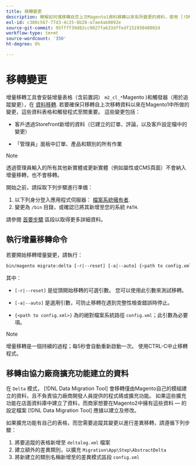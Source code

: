 ```yaml
---
title: 移轉變更
description: 瞭解如何僅移轉自您上次Magento1資料移轉以來有所變更的資料，使用 [!DNL Data Migration Tool].
exl-id: c300c567-77d3-4c25-8b28-a7ae4ab0092e
source-git-commit: 95ffff39d82cc9027fa633dffedf15193040802d
workflow-type: tm+mt
source-wordcount: '350'
ht-degree: 0%

---
```


# 移轉變更

增量移轉工具會安裝增量表格（含前置詞） `m2_cl_*`Magento )和觸發器（用於追蹤變更），在 [資料移轉](data.md). 若要確保只移轉自上次移轉資料以來在Magento1中所做的變更，這些資料表格和觸發程式至關重要。 這些變更包括：

* 客戶透過Storefront新增的資料（已建立的訂單、評論，以及客戶設定檔中的變更）

* 「管理員」面板中訂單、產品和類別的所有作業

>[!NOTE]
>
>透過管理員輸入的所有其他新實體或更新實體（例如屬性或CMS頁面）不會納入增量移轉，也不會移轉。


開始之前，請採取下列步驟進行準備：

1. 以下列身分登入應用程式伺服器： [檔案系統擁有者](../../../installation/prerequisites/file-system/overview.md).
1. 變更為 `/bin` 目錄，或確認已將其新增至您的系統 `PATH`.

請參閱 [首要步驟](overview.md#first-steps) 區段以取得更多詳細資料。

## 執行增量移轉命令

若要開始移轉增量變更，請執行：

```bash
bin/magento migrate:delta [-r|--reset] [-a|--auto] {<path to config.xml>}
```

其中：

* `[-r|--reset]` 是從頭開始移轉的可選引數。 您可以使用此引數來測試移轉。

* `[-a|--auto]` 是選用引數，可防止移轉在遇到完整性檢查錯誤時停止。

* `{<path to config.xml>}` 為的絕對檔案系統路徑 `config.xml`；此引數為必要項。

>[!NOTE]
>
>增量移轉是一個持續的過程；每5秒會自動重新啟動一次。 使用CTRL-C中止移轉程式。


## 移轉由協力廠商擴充功能建立的資料

在 `Delta` 模式， [!DNL Data Migration Tool] 會移轉僅由Magento自己的模組建立的資料，且不負責協力廠商開發人員提供的程式碼或擴充功能。 如果這些擴充功能在店面資料庫中建立了資料，而商家想要在Magento2中擁有這些資料 — 的設定檔案 [!DNL Data Migration Tool] 應據以建立及修改。

如果擴充功能有自己的表格，而您需要追蹤其變更以進行差異移轉，請遵循下列步驟：

1. 將要追蹤的表格新增至 `deltalog.xml` 檔案
1. 建立額外的差異類別，以擴充 `Migration\App\Step\AbstractDelta`
1. 將新建立的類別名稱新增至的差異模式區段 `config.xml`
